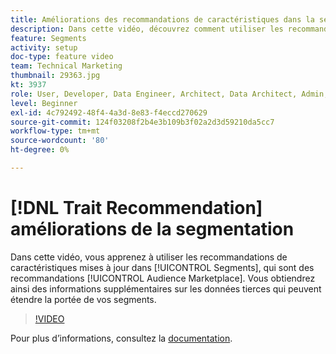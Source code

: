 ```yaml
---
title: Améliorations des recommandations de caractéristiques dans la segmentation
description: Dans cette vidéo, découvrez comment utiliser les recommandations de caractéristiques mises à jour dans Segments, qui sont des recommandations d’Audience Marketplace. Obtenez des informations supplémentaires sur les données tierces qui peuvent étendre la portée de vos segments.
feature: Segments
activity: setup
doc-type: feature video
team: Technical Marketing
thumbnail: 29363.jpg
kt: 3937
role: User, Developer, Data Engineer, Architect, Data Architect, Admin, Leader
level: Beginner
exl-id: 4c792492-48f4-4a3d-8e83-f4eccd270629
source-git-commit: 124f03208f2b4e3b109b3f02a2d3d59210da5cc7
workflow-type: tm+mt
source-wordcount: '80'
ht-degree: 0%

---
```


# [!DNL Trait Recommendation] améliorations de la segmentation

Dans cette vidéo, vous apprenez à utiliser les recommandations de caractéristiques mises à jour dans [!UICONTROL Segments], qui sont des recommandations [!UICONTROL Audience Marketplace]. Vous obtiendrez ainsi des informations supplémentaires sur les données tierces qui peuvent étendre la portée de vos segments.

>[!VIDEO](https://video.tv.adobe.com/v/29363/?quality=12)

Pour plus d’informations, consultez la [documentation](https://experienceleague.adobe.com/docs/audience-manager/user-guide/features/segments/trait-recommendations.html?lang=fr).
